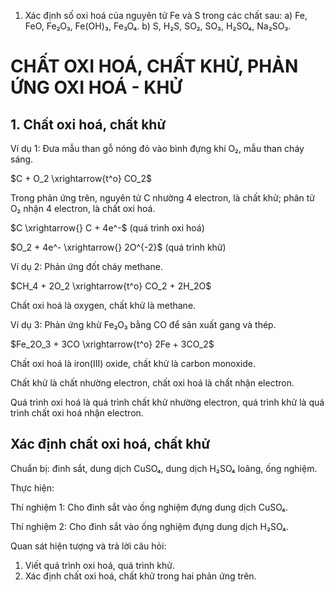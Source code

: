 1. Xác định số oxi hoá của nguyên tử Fe và S trong các chất sau:
   a) Fe, FeO, Fe₂O₃, Fe(OH)₃, Fe₃O₄.
   b) S, H₂S, SO₂, SO₃, H₂SO₄, Na₂SO₃.

# CHẤT OXI HOÁ, CHẤT KHỬ, PHẢN ỨNG OXI HOÁ - KHỬ

## 1. Chất oxi hoá, chất khử

Ví dụ 1: Đưa mẫu than gỗ nóng đỏ vào bình đựng khí O₂, mẫu than cháy sáng.

$C + O_2 \xrightarrow{t^o} CO_2$

Trong phản ứng trên, nguyên tử C nhường 4 electron, là chất khử; phân tử O₂ nhận 4 electron, là chất oxi hoá.

$C \xrightarrow{} C + 4e^-$ (quá trình oxi hoá)

$O_2 + 4e^- \xrightarrow{} 2O^{-2}$ (quá trình khử)

Ví dụ 2: Phản ứng đốt cháy methane.

$CH_4 + 2O_2 \xrightarrow{t^o} CO_2 + 2H_2O$

Chất oxi hoá là oxygen, chất khử là methane.

Ví dụ 3: Phản ứng khử Fe₂O₃ bằng CO để sản xuất gang và thép.

$Fe_2O_3 + 3CO \xrightarrow{t^o} 2Fe + 3CO_2$

Chất oxi hoá là iron(III) oxide, chất khử là carbon monoxide.

Chất khử là chất nhường electron, chất oxi hoá là chất nhận electron.

Quá trình oxi hoá là quá trình chất khử nhường electron, quá trình khử là quá trình chất oxi hoá nhận electron.

## Xác định chất oxi hoá, chất khử

Chuẩn bị: đinh sắt, dung dịch CuSO₄, dung dịch H₂SO₄ loãng, ống nghiệm.

Thực hiện:

Thí nghiệm 1: Cho đinh sắt vào ống nghiệm đựng dung dịch CuSO₄.

Thí nghiệm 2: Cho đinh sắt vào ống nghiệm đựng dung dịch H₂SO₄.

Quan sát hiện tượng và trả lời câu hỏi:

1. Viết quá trình oxi hoá, quá trình khử.
2. Xác định chất oxi hoá, chất khử trong hai phản ứng trên.